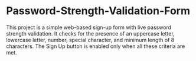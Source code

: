 # Password-Strength-Validation-Form
This project is a simple web-based sign-up form with live password strength validation. It checks for the presence of an uppercase letter, lowercase letter, number, special character, and minimum length of 8 characters. The Sign Up button is enabled only when all these criteria are met.
